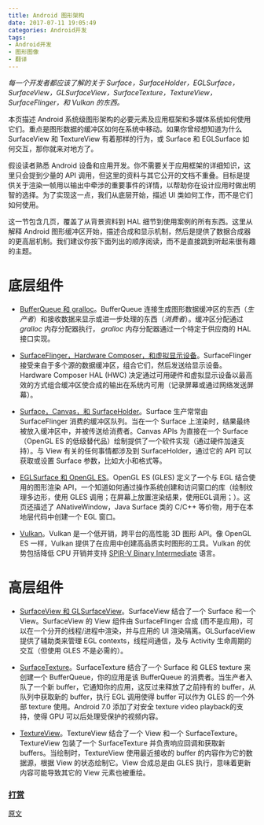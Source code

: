 ```yaml
---
title: Android 图形架构
date: 2017-07-11 19:05:49
categories: Android开发
tags:
- Android开发
- 图形图像
- 翻译
---
```


*每一个开发者都应该了解的关于 Surface，SurfaceHolder，EGLSurface，SurfaceView，GLSurfaceView，SurfaceTexture，TextureView，SurfaceFlinger，和 Vulkan 的东西。*
<!--more-->
本页描述 Android 系统级图形架构的必要元素及应用框架和多媒体系统如何使用它们。重点是图形数据的缓冲区如何在系统中移动。如果你曾经想知道为什么 SurfaceView 和 TextureView 有着那样的行为，或 Surface 和 EGLSurface 如何交互，那你就来对地方了。

假设读者熟悉 Android 设备和应用开发。你不需要关于应用框架的详细知识，这里只会提到少量的 API 调用，但这里的资料与其它公开的文档不重叠。目标是提供关于渲染一帧用以输出中牵涉的重要事件的详情，以帮助你在设计应用时做出明智的选择。为了实现这一点，我们从底层开始，描述 UI 类如何工作，而不是它们如何使用。

这一节包含几页，覆盖了从背景资料到 HAL 细节到使用案例的所有东西。这里从解释 Android 图形缓冲区开始，描述合成和显示机制，然后是提供了数据合成器的更高层机制。我们建议你按下面列出的顺序阅读，而不是直接跳到听起来很有趣的主题。

# 底层组件

 * [BufferQueue 和 gralloc](https://source.android.com/devices/graphics/arch-bq-gralloc.html)。BufferQueue 连接生成图形数据缓冲区的东西（*生产者*）和接收数据来显示或进一步处理的东西（*消费者*）。缓冲区分配通过 *gralloc* 内存分配器执行， *gralloc* 内存分配器通过一个特定于供应商的 HAL 接口实现。

 * [SurfaceFlinger，Hardware Composer，和虚拟显示设备](https://source.android.com/devices/graphics/arch-sf-hwc.html)。SurfaceFlinger 接受来自于多个源的数据缓冲区，组合它们，然后发送给显示设备。Hardware Composer HAL (HWC) 决定通过可用硬件和虚拟显示设备以最高效的方式组合缓冲区使合成的输出在系统内可用（记录屏幕或通过网络发送屏幕）。

 * [Surface，Canvas，和 SurfaceHolder](https://source.android.com/devices/graphics/arch-sh.html)。Surface 生产常常由 SurfaceFlinger 消费的缓冲区队列。当在一个 Surface 上渲染时，结果最终被放入缓冲区中，并被传送给消费者。Canvas APIs 为直接在一个 Surface （OpenGL ES 的低级替代品）绘制提供了一个软件实现（通过硬件加速支持）。与 View 有关的任何事情都涉及到 SurfaceHolder，通过它的 API 可以获取或设置 Surface 参数，比如大小和格式等。

 * [EGLSurface 和 OpenGL ES](https://source.android.com/devices/graphics/arch-egl-opengl.html)。OpenGL ES (GLES) 定义了一个与 EGL 结合使用的图形渲染 API，一个知道如何通过操作系统创建和访问窗口的库（绘制纹理多边形，使用 GLES 调用；在屏幕上放置渲染结果，使用EGL调用；）。这页还描述了 ANativeWindow，Java Surface 类的 C/C++ 等价物，用于在本地层代码中创建一个 EGL 窗口。

 * [Vulkan](https://source.android.com/devices/graphics/arch-vulkan.html)。Vulkan 是一个低开销，跨平台的高性能 3D 图形 API。像 OpenGL ES 一样，Vulkan 提供了在应用中创建高品质实时图形的工具。Vulkan 的优势包括降低 CPU 开销并支持 [SPIR-V Binary Intermediate](https://www.khronos.org/spir) 语言。

# 高层组件

 * [SurfaceView 和 GLSurfaceView](https://source.android.com/devices/graphics/arch-sv-glsv.html)。SurfaceView 结合了一个 Surface 和一个 View。SurfaceView 的 View 组件由 SurfaceFlinger 合成 (而不是应用)，可以在一个分开的线程/进程中渲染，并与应用的 UI 渲染隔离。GLSurfaceView 提供了辅助类来管理 EGL contexts，线程间通信，及与 Activity 生命周期的交互（但使用 GLES 不是必需的）。

 * [SurfaceTexture](https://source.android.com/devices/graphics/arch-st.html)。SurfaceTexture 结合了一个 Surface 和 GLES texture 来创建一个 BufferQueue，你的应用是该 BufferQueue 的消费者。当生产者入队了一个新 buffer，它通知你的应用，这反过来释放了之前持有的 buffer，从队列中获取新的 buffer，执行 EGL 调用使得 buffer 可以作为 GLES 的一个外部 texture 使用。Android 7.0 添加了对安全 texture video playback的支持，使得 GPU 可以后处理受保护的视频内容。

 * [TextureView](https://source.android.com/devices/graphics/arch-tv.html)。TextureView 结合了一个 View 和一个 SurfaceTexture。TextureView 包装了一个 SurfaceTexture 并负责响应回调和获取新 buffers。当绘制时，TextureView 使用最近接收的 buffer 的内容作为它的数据源，根据 View 的状态绘制它。View 合成总是由 GLES 执行，意味着更新内容可能导致其它的 View 元素也被重绘。

### [打赏](https://www.wolfcstech.com/about/donate.html)

[原文](https://source.android.com/devices/graphics/architecture)
